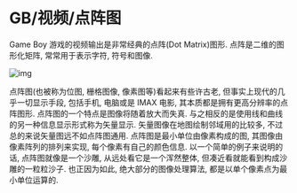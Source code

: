 # GB/视频/点阵图

Game Boy 游戏的视频输出是非常经典的点阵(Dot Matrix)图形. 点阵是二维的图形化矩阵, 常常用于表示字符, 符号和图像.

![img](/img/gameboy/video/dot_matrix/dot_matrix.png)

点阵图(也被称为位图, 栅格图像, 像素图等)看起来有些许古老, 但事实上现代的几乎一切显示手段, 包括手机, 电脑或是 IMAX 电影, 其本质都是拥有更高分辨率的点阵图形. 点阵图的一个特点是图像将随着放大而失真. 与之相反的是使用线和曲线的另一种信息显示形式称为矢量显示. 矢量图像在地图绘制邻域用的比较多, 不过总的来说矢量图远不如点阵图通用. 点阵图是最小单位由像素构成的图, 其图像由像素阵列的排列来实现, 每个像素有自己的颜色信息. 以一个简单的例子来说明的话, 点阵图就像是一个沙雕, 从远处看它是一个浑然整体, 但凑近看就能看到构成沙雕的一粒粒沙子. 也正因为如此, 绝大部分的图像处理算法, 都是以单个像素点为最小单位运算的.
